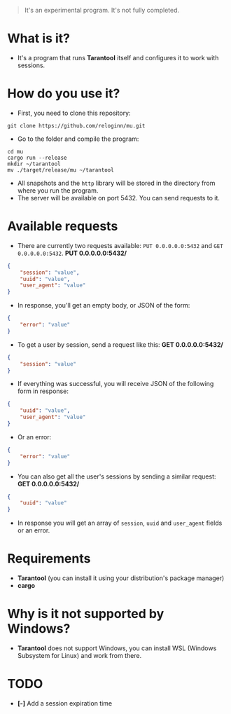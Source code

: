 > It's an experimental program. It's not fully completed.

# What is it? #
- It's a program that runs **Tarantool** itself and configures it to work with sessions.

# How do you use it?
- First, you need to clone this repository:
```shell
git clone https://github.com/reloginn/mu.git
```
- Go to the folder and compile the program:
```shell
cd mu
cargo run --release
mkdir ~/tarantool
mv ./target/release/mu ~/tarantool
```
- All snapshots and the `http` library will be stored in the directory from where you run the program.
- The server will be available on port 5432. You can send requests to it.

# Available requests
- There are currently two requests available: `PUT 0.0.0.0.0:5432` and `GET 0.0.0.0.0:5432`.
**PUT 0.0.0.0.0:5432/**
```json
{
    "session": "value",
    "uuid": "value",
    "user_agent": "value"
}
```
- In response, you'll get an empty body, or JSON of the form:
```json
{
    "error": "value"
}
```

- To get a user by session, send a request like this:
**GET 0.0.0.0.0:5432/**
```json
{
    "session": "value"
}
```
- If everything was successful, you will receive JSON of the following form in response:
```json
{
    "uuid": "value",
    "user_agent": "value"
}
```
- Or an error:
```json
{
    "error": "value"
}
```

- You can also get all the user's sessions by sending a similar request:
**GET 0.0.0.0.0:5432/**
```json
{
    "uuid": "value"
}
```
- In response you will get an array of `session`, `uuid` and `user_agent` fields or an error.

# Requirements
- **Tarantool** (you can install it using your distribution's package manager)
- **cargo**

# Why is it not supported by Windows?
- **Tarantool** does not support Windows, you can install WSL (Windows Subsystem for Linux) and work from there.

# TODO
- **[-]** Add a session expiration time 
